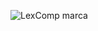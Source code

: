 ![LexComp marca](https://raw.github.com/laurocesar/lexcomp/master/doc/images/marca_lexcomp_Horizontal.jpg)
